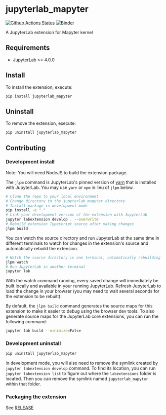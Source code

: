 # jupyterlab_mapyter

[![Github Actions Status](https://github.com/alberti42/jupyterlab_mapyter/workflows/Build/badge.svg)](https://github.com/alberti42/jupyterlab_mapyter/actions/workflows/build.yml)
[![Binder](https://mybinder.org/badge_logo.svg)](https://mybinder.org/v2/gh/alberti42/jupyterlab_mapyter/main?urlpath=lab)

A JupyterLab extension for Mapyter kernel

## Requirements

- JupyterLab >= 4.0.0

## Install

To install the extension, execute:

```bash
pip install jupyterlab_mapyter
```

## Uninstall

To remove the extension, execute:

```bash
pip uninstall jupyterlab_mapyter
```

## Contributing

### Development install

Note: You will need NodeJS to build the extension package.

The `jlpm` command is JupyterLab's pinned version of
[yarn](https://yarnpkg.com/) that is installed with JupyterLab. You may use
`yarn` or `npm` in lieu of `jlpm` below.

```bash
# Clone the repo to your local environment
# Change directory to the jupyterlab_mapyter directory
# Install package in development mode
pip install -e "."
# Link your development version of the extension with JupyterLab
jupyter labextension develop . --overwrite
# Rebuild extension Typescript source after making changes
jlpm build
```

You can watch the source directory and run JupyterLab at the same time in different terminals to watch for changes in the extension's source and automatically rebuild the extension.

```bash
# Watch the source directory in one terminal, automatically rebuilding when needed
jlpm watch
# Run JupyterLab in another terminal
jupyter lab
```

With the watch command running, every saved change will immediately be built locally and available in your running JupyterLab. Refresh JupyterLab to load the change in your browser (you may need to wait several seconds for the extension to be rebuilt).

By default, the `jlpm build` command generates the source maps for this extension to make it easier to debug using the browser dev tools. To also generate source maps for the JupyterLab core extensions, you can run the following command:

```bash
jupyter lab build --minimize=False
```

### Development uninstall

```bash
pip uninstall jupyterlab_mapyter
```

In development mode, you will also need to remove the symlink created by `jupyter labextension develop`
command. To find its location, you can run `jupyter labextension list` to figure out where the `labextensions`
folder is located. Then you can remove the symlink named `jupyterlab_mapyter` within that folder.

### Packaging the extension

See [RELEASE](RELEASE.md)
